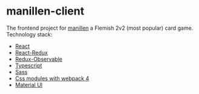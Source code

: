 # manillen-client

The frontend project for [manillen](https://nl.wikipedia.org/wiki/Manillen) a Flemish 2v2 (most popular) card game.
Technology stack:

- [React](https://reactjs.org/)
- [React-Redux](https://react-redux.js.org/)
- [Redux-Observable](https://redux-observable.js.org/)
- [Typescript](https://www.typescriptlang.org/)
- [Sass](https://sass-lang.com/)
- [Css modules with webpack 4](https://webpack.js.org/)
- [Material UI](https://material-ui.com/)

